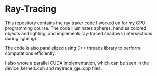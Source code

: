 # Ray-Tracing
This repository contains the ray tracer code I worked on for my GPU programming course. The code illuminates spheres, handles colored objects and lighting, and implements ray-traced shadows (intersections during lighting). 

The code is also parallelized using C++ threads library to perform computations efficiently. 

I also wrote a parallel CUDA implementation, which can be seen in the device_kernels.cuh and raytrace_gpu.cpp files.
